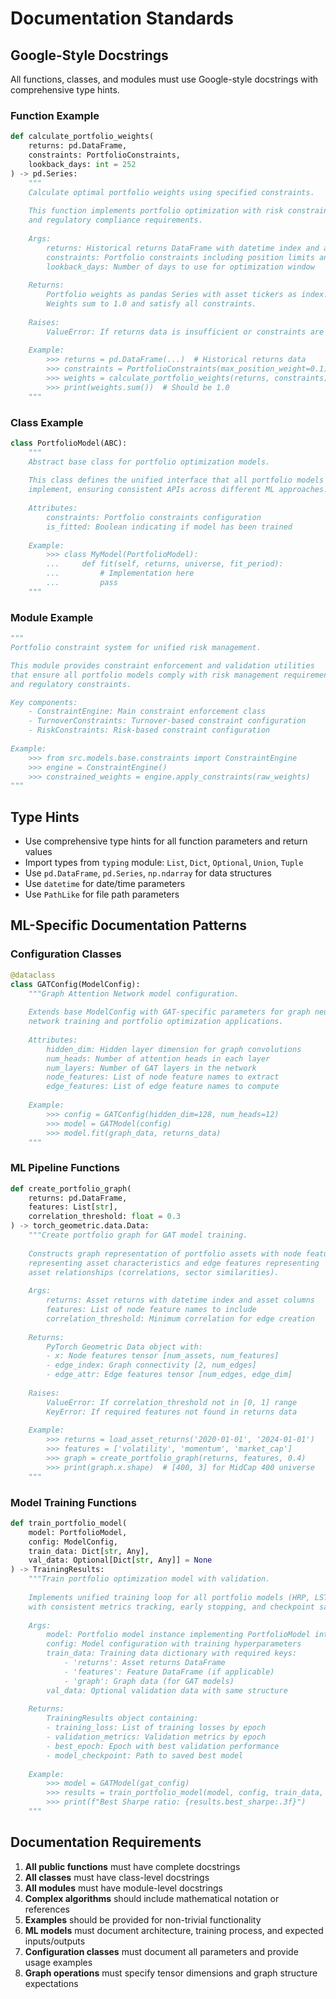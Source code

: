 # Documentation Standards

## Google-Style Docstrings

All functions, classes, and modules must use Google-style docstrings with comprehensive type hints.

### Function Example

```python
def calculate_portfolio_weights(
    returns: pd.DataFrame,
    constraints: PortfolioConstraints,
    lookback_days: int = 252
) -> pd.Series:
    """
    Calculate optimal portfolio weights using specified constraints.
    
    This function implements portfolio optimization with risk constraints
    and regulatory compliance requirements.
    
    Args:
        returns: Historical returns DataFrame with datetime index and asset columns
        constraints: Portfolio constraints including position limits and turnover
        lookback_days: Number of days to use for optimization window
        
    Returns:
        Portfolio weights as pandas Series with asset tickers as index.
        Weights sum to 1.0 and satisfy all constraints.
        
    Raises:
        ValueError: If returns data is insufficient or constraints are invalid
        
    Example:
        >>> returns = pd.DataFrame(...)  # Historical returns data
        >>> constraints = PortfolioConstraints(max_position_weight=0.1)
        >>> weights = calculate_portfolio_weights(returns, constraints)
        >>> print(weights.sum())  # Should be 1.0
    """
```

### Class Example

```python
class PortfolioModel(ABC):
    """
    Abstract base class for portfolio optimization models.
    
    This class defines the unified interface that all portfolio models must
    implement, ensuring consistent APIs across different ML approaches.
    
    Attributes:
        constraints: Portfolio constraints configuration
        is_fitted: Boolean indicating if model has been trained
        
    Example:
        >>> class MyModel(PortfolioModel):
        ...     def fit(self, returns, universe, fit_period):
        ...         # Implementation here
        ...         pass
    """
```

### Module Example

```python
"""
Portfolio constraint system for unified risk management.

This module provides constraint enforcement and validation utilities
that ensure all portfolio models comply with risk management requirements
and regulatory constraints.

Key components:
    - ConstraintEngine: Main constraint enforcement class
    - TurnoverConstraints: Turnover-based constraint configuration
    - RiskConstraints: Risk-based constraint configuration
    
Example:
    >>> from src.models.base.constraints import ConstraintEngine
    >>> engine = ConstraintEngine()
    >>> constrained_weights = engine.apply_constraints(raw_weights)
"""
```

## Type Hints

- Use comprehensive type hints for all function parameters and return values
- Import types from `typing` module: `List`, `Dict`, `Optional`, `Union`, `Tuple`
- Use `pd.DataFrame`, `pd.Series`, `np.ndarray` for data structures
- Use `datetime` for date/time parameters
- Use `PathLike` for file path parameters

## ML-Specific Documentation Patterns

### Configuration Classes

```python
@dataclass
class GATConfig(ModelConfig):
    """Graph Attention Network model configuration.
    
    Extends base ModelConfig with GAT-specific parameters for graph neural
    network training and portfolio optimization applications.
    
    Attributes:
        hidden_dim: Hidden layer dimension for graph convolutions
        num_heads: Number of attention heads in each layer
        num_layers: Number of GAT layers in the network
        node_features: List of node feature names to extract
        edge_features: List of edge feature names to compute
        
    Example:
        >>> config = GATConfig(hidden_dim=128, num_heads=12)
        >>> model = GATModel(config)
        >>> model.fit(graph_data, returns_data)
    """
```

### ML Pipeline Functions

```python
def create_portfolio_graph(
    returns: pd.DataFrame,
    features: List[str],
    correlation_threshold: float = 0.3
) -> torch_geometric.data.Data:
    """Create portfolio graph for GAT model training.
    
    Constructs graph representation of portfolio assets with node features
    representing asset characteristics and edge features representing
    asset relationships (correlations, sector similarities).
    
    Args:
        returns: Asset returns with datetime index and asset columns
        features: List of node feature names to include
        correlation_threshold: Minimum correlation for edge creation
        
    Returns:
        PyTorch Geometric Data object with:
        - x: Node features tensor [num_assets, num_features]
        - edge_index: Graph connectivity [2, num_edges]  
        - edge_attr: Edge features tensor [num_edges, edge_dim]
        
    Raises:
        ValueError: If correlation_threshold not in [0, 1] range
        KeyError: If required features not found in returns data
        
    Example:
        >>> returns = load_asset_returns('2020-01-01', '2024-01-01')
        >>> features = ['volatility', 'momentum', 'market_cap']
        >>> graph = create_portfolio_graph(returns, features, 0.4)
        >>> print(graph.x.shape)  # [400, 3] for MidCap 400 universe
    """
```

### Model Training Functions

```python
def train_portfolio_model(
    model: PortfolioModel,
    config: ModelConfig,
    train_data: Dict[str, Any],
    val_data: Optional[Dict[str, Any]] = None
) -> TrainingResults:
    """Train portfolio optimization model with validation.
    
    Implements unified training loop for all portfolio models (HRP, LSTM, GAT)
    with consistent metrics tracking, early stopping, and checkpoint saving.
    
    Args:
        model: Portfolio model instance implementing PortfolioModel interface
        config: Model configuration with training hyperparameters
        train_data: Training data dictionary with required keys:
            - 'returns': Asset returns DataFrame
            - 'features': Feature DataFrame (if applicable)
            - 'graph': Graph data (for GAT models)
        val_data: Optional validation data with same structure
        
    Returns:
        TrainingResults object containing:
        - training_loss: List of training losses by epoch
        - validation_metrics: Validation metrics by epoch
        - best_epoch: Epoch with best validation performance
        - model_checkpoint: Path to saved best model
        
    Example:
        >>> model = GATModel(gat_config)
        >>> results = train_portfolio_model(model, config, train_data, val_data)
        >>> print(f"Best Sharpe ratio: {results.best_sharpe:.3f}")
    """
```

## Documentation Requirements

1. **All public functions** must have complete docstrings
2. **All classes** must have class-level docstrings  
3. **All modules** must have module-level docstrings
4. **Complex algorithms** should include mathematical notation or references
5. **Examples** should be provided for non-trivial functionality
6. **ML models** must document architecture, training process, and expected inputs/outputs
7. **Configuration classes** must document all parameters and provide usage examples
8. **Graph operations** must specify tensor dimensions and graph structure expectations